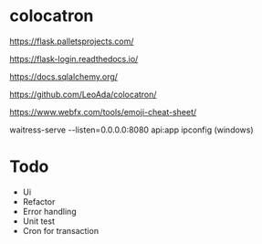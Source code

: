 # colocatron

https://flask.palletsprojects.com/

https://flask-login.readthedocs.io/

https://docs.sqlalchemy.org/

https://github.com/LeoAda/colocatron/

https://www.webfx.com/tools/emoji-cheat-sheet/

waitress-serve --listen=0.0.0.0:8080 api:app
ipconfig (windows)

# Todo
* Ui
* Refactor
* Error handling
* Unit test
* Cron for transaction